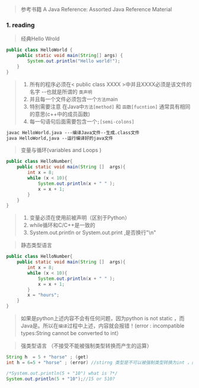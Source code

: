 > 参考书籍 A Java Reference: Assorted Java Reference Material
### 1. reading
> 经典Hello Wrold

```java
public class HelloWorld {
    public static void main(String[] args) {
        System.out.println("Hello world!");
    }
}
```

> 1. 所有的程序必须在< public class XXXX >中并且XXXX必须是该文件的名字  --也就是所谓的 `类声明`
> 2. 并且每一个文件必须包含一个`方法`main
> 3. 特别需要注意 在Java中`方法[method]` 和 `函数[fucntion]` 通常具有相同的意思(c++中的成员函数)
> 4. 每一句语句后面需要包含一个`;[semi-colons]`
> 
```cmd
javac HelloWorld.java ---编译Java文件--生成.class文件
java HelloWorld,java --运行编译好的java文件
```

 
> 变量与循环(variables and Loops )

```java
public class HelloNumber{
	public static void main(String []  args){
		int x = 8;
		while (x < 10){
			System.out.println(x + " " );
			x = x + 1;
		}
	}
}
```

> 1. 变量必须在使用前被声明（区别于Python）
> 2. while循环和C/C++是一致的
> 3. System.out.println or System.out.print  ,是否换行"\\n"

> 静态类型语言

```java
public class HelloNumber{
	public static void main(String []  args){
		int x = 8;
		while (x < 10){
			System.out.println(x + " " );
			x = x + 1;
		}
		x = "hours";
	}
}
```

> 如果是python上述内容不会有任何问题，因为python is not static ，而Java是。所以在`编译`过程中上述，内容就会报错！(error :  incompatible types:String cannot be converted to int）

> 强类型语言 （不接受不能被强制类型转换而产生的运算）

```java
String h  = 5 + "horse" ; (get)
int h = 6=5 + "horse" ; (error) //stirng 类型是不可以被强制类型转换为int ，而int 是可以被转换为String的
```

```java
/*System.out.println(5 + "10") what is ?*/
System.out.println(5 + "10");//15 or 510?
```
